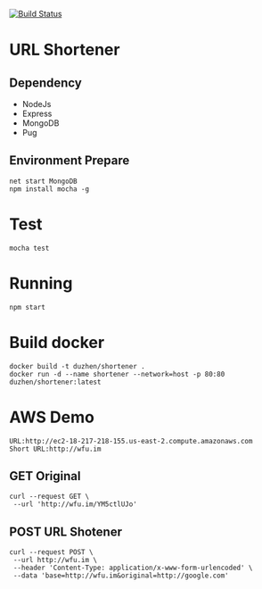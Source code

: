 [![Build Status](https://travis-ci.org/duzhen/URLShortener.svg?branch=master)](https://travis-ci.org/duzhen/URLShortener)
# URL Shortener

## Dependency
* NodeJs
* Express
* MongoDB
* Pug

## Environment Prepare
```
net start MongoDB
npm install mocha -g
```

# Test
```
mocha test
```

# Running
 ```
 npm start
 ```
 
 # Build docker
 ```
 docker build -t duzhen/shortener .
 docker run -d --name shortener --network=host -p 80:80 duzhen/shortener:latest
 ```
 
 # AWS Demo
 ```
 URL:http://ec2-18-217-218-155.us-east-2.compute.amazonaws.com
 Short URL:http://wfu.im
 ```
 
 ## GET Original
 ```
 curl --request GET \
  --url 'http://wfu.im/YM5ctlUJo'
 ```
 
 ## POST URL Shotener
 ```
curl --request POST \
  --url http://wfu.im \
  --header 'Content-Type: application/x-www-form-urlencoded' \
  --data 'base=http://wfu.im&original=http://google.com'
```
